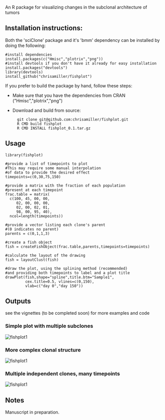 An R package for visualizing changes in the subclonal architecture of tumors

## Installation instructions:

Both the 'sciClone' package and it's 'bmm' dependency can be installed by doing the following:

    #install dependencies
    install.packages(c("Hmisc","plotrix","png"))
    #install devtools if you don't have it already for easy installation
    install.packages("devtools")
    library(devtools)
    install_github("chrisamiller/fishplot")

If you prefer to build the package by hand, follow these steps:

- Make sure that you have the dependencies from CRAN ("Hmisc","plotrix","png")

- Download and build from source:


        git clone git@github.com:chrisamiller/fishplot.git
        R CMD build fishplot
        R CMD INSTALL fishplot_0.1.tar.gz

## Usage

    library(fishplot)

    #provide a list of timepoints to plot
    #This may require some manual interpolation
    #of data to provide the desired effect
    timepoints=c(0,30,75,150)      

    #provide a matrix with the fraction of each population
    #present at each timepoint
    frac.table = matrix(
      c(100, 45, 00, 00,
         02, 00, 00, 00,
         02, 00, 02, 01,
         98, 00, 95, 40),
      ncol=length(timepoints))

    #provide a vector listing each clone's parent
    #(0 indicates no parent)
    parents = c(0,1,1,3)

    #create a fish object
    fish = createFishObject(frac.table,parents,timepoints=timepoints)

    #calculate the layout of the drawing
    fish = layoutClust(fish)

    #draw the plot, using the splining method (recommended)
    #and providing both timepoints to label and a plot title
    drawPlot(fish,shape="spline",title.btm="Sample1",
             cex.title=0.5, vlines=c(0,150), 
             vlab=c("day 0","day 150"))

## Outputs
see the vignettes (to be completed soon) for more examples and code

### Simple plot with multiple subclones
![fishplot1](http://i.imgur.com/OECRqcD.png)

### More complex clonal structure
![fishplot1](http://i.imgur.com/gYO23si.png)

### Multiple independent clones, many timepoints
![fishplot1](http://i.imgur.com/uFPgudQ.png)


## Notes
Manuscript in preparation.